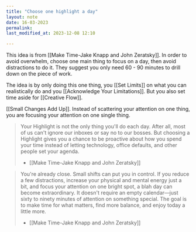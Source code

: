 ```yaml
---
title: "Choose one highlight a day"
layout: note
date: 16-03-2023
permalink:
last_modified_at: 2023-12-08 12:10

---
```


This idea is from [[Make Time-Jake Knapp and John Zeratsky]]. In order to avoid overwhelm, choose one main thing to focus on a day, then avoid distractions to do it. They suggest you only need 60 - 90 minutes to drill down on the piece of work.

The idea is by only doing this one thing, you [[Set Limits]] on what you can realistically do and you [[Acknowledge Your Limitations]].  But you also set time aside for [[Creative Flow]]. 

[[Small Changes Add Up]]. Instead of scattering your attention on one thing, you are focusing your attention on one single thing. 

> Your Highlight is not the only thing you'll do each day. After all, most of us can't ignore our inboxes or say no to our bosses. But choosing a Highlight gives you a chance to be proactive about how you spend your time instead of letting technology, office defaults, and other people set your agenda.
> - [[Make Time-Jake Knapp and John Zeratsky]]

> You're already close. Small shifts can put you in control. If you reduce a few distractions, increase your physical and mental energy just a bit, and focus your attention on one bright spot, a blah day can become extraordinary. It doesn't require an empty calendar—just sixty to ninety minutes of attention on something special. The goal is to make time for what matters, find more balance, and enjoy today a little more.
> - [[Make Time-Jake Knapp and John Zeratsky]]

